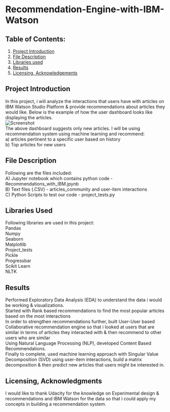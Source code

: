 # Recommendation-Engine-with-IBM-Watson

## **Table of Contents:**
1. [Project Introduction](README.md#project-introduction)
2. [File Description](README.md#file-description)
3. [Libraries used](README.md#libraries-used)
4. [Results](README.md#results)
5. [Licensing, Acknowledgements](README.md#licensing-acknowledgements)

## **Project Introduction**<br/>
  In  this project, i will analyze the interactions that users have with articles on IBM Watson Studio Platform & provide recommendations about articles they would like. Below is the example of how the user dashboard looks like displaying the articles. <br/>
![Screenshot](https://github.com/prasannakr/Recommendation-Engine-with-IBM-Watson/tree/Temp/Data/IBM_Reco.jpg) <br/>
The above dashboard suggests only new articles. I will be using recommendation system using machine learning and recommend: <br/> 
  a) articles pertinent to a specific user based on history <br/>
  b) Top articles for new users <br/>
 
 ## **File Description**<br/>
  Following are the files included:<br/>
A) Jupyter notebook which contains python code - Recommendations_with_IBM.jpynb<br/>
B) Text files (.CSV) - articles_community and user-item interactions<br/>
C) Python Scripts to test our code - project_tests.py<br/>

## **Libraries Used** <br/>
Following libraries are used in this project: <br/>
  Pandas  <br/>
  Numpy <br/>
  Seaborn <br/>
  Matplotlib <br/>
  Project_tests <br/>
  Pickle <br/>
  Progressbar <br/>
  Scikit Learn <br/>
  NLTK <br/>
  
## **Results** <br/>
  Performed Exploratory Data Analysis (EDA) to understand the data i would be working & visualizations. <br/>
Started with Rank based recommendations to find the most popular articles based on the most interactions <br/>
In order to strengthen recommendations further, built User-User based Collaborative recommendation engine so that i looked at users that are similar in terms of articles they interacted with & then recommend to other users who are similar <br/>
Using Natural Language Processing (NLP), developed Content Based Recommendations. <br/>
Finally to complete, used machine learning approach with Singular Value Decomposition (SVD) using user-item interactions, build a matrix decomposition & then predict new articles that users might be interested in.<br/>

## **Licensing, Acknowledgments** <br/>
  I would like to thank Udacity for the knowledge on Experimental design & recommendations and IBM Watson for the data so that i could apply my concepts in building a recommendation system.

